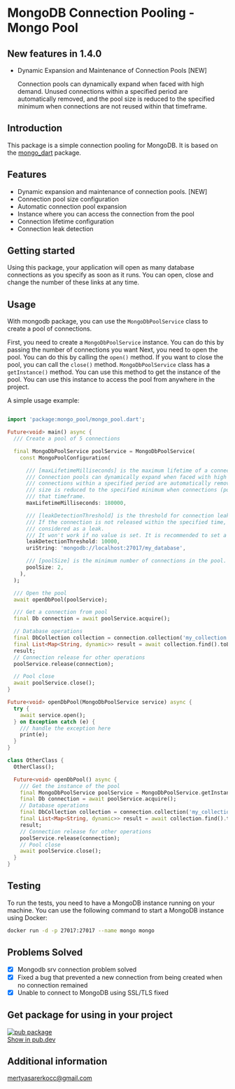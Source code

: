# MongoDB Connection Pooling - Mongo Pool

## New features in 1.4.0

* Dynamic Expansion and Maintenance of Connection Pools [NEW]
  <p> Connection pools can dynamically expand when faced with high demand. Unused connections within a specified period are automatically removed, and the pool size is reduced to the specified minimum when connections are not reused within that timeframe.</p>

## Introduction

This package is a simple connection pooling for MongoDB. It is based on
the [mongo_dart](https://pub.dartlang.org/packages/mongo_dart) package.

## Features

* Dynamic expansion and maintenance of connection pools. [NEW]
* Connection pool size configuration
* Automatic connection pool expansion
* Instance where you can access the connection from the pool
* Connection lifetime configuration
* Connection leak detection

## Getting started

Using this package, your application will open as many database connections as you specify as soon
as it runs. You can
open, close and change the number of these links at any time.

## Usage

With mongodb package, you can use the `MongoDbPoolService` class to create a pool of connections.

First, you need to create a `MongoDbPoolService` instance. You can do this by passing the number of
connections you want
Next, you need to open the pool. You can do this by calling the `open()` method. If you want to
close the pool, you can
call the `close()` method.
`MongoDbPoolService` class has a `getInstance()` method. You can use this method to get the instance
of the pool.
You can use this instance to access the pool from anywhere in the project.

A simple usage example:

```dart

import 'package:mongo_pool/mongo_pool.dart';

Future<void> main() async {
  /// Create a pool of 5 connections

  final MongoDbPoolService poolService = MongoDbPoolService(
    const MongoPoolConfiguration(

      /// [maxLifetimeMilliseconds] is the maximum lifetime of a connection in the pool.
      /// Connection pools can dynamically expand when faced with high demand. Unused
      /// connections within a specified period are automatically removed, and the pool
      /// size is reduced to the specified minimum when connections (poolSize) are not reused within
      /// that timeframe.
      maxLifetimeMilliseconds: 180000,

      /// [leakDetectionThreshold] is the threshold for connection leak detection.
      /// If the connection is not released within the specified time, it is
      /// considered as a leak.
      /// It won't work if no value is set. It is recommended to set a value
      leakDetectionThreshold: 10000,
      uriString: 'mongodb://localhost:27017/my_database',

      /// [poolSize] is the minimum number of connections in the pool.
      poolSize: 2,
    ),
  );

  /// Open the pool
  await openDbPool(poolService);

  /// Get a connection from pool
  final Db connection = await poolService.acquire();

  // Database operations
  final DbCollection collection = connection.collection('my_collection');
  final List<Map<String, dynamic>> result = await collection.find().toList();
  result;
  // Connection release for other operations
  poolService.release(connection);

  // Pool close
  await poolService.close();
}

Future<void> openDbPool(MongoDbPoolService service) async {
  try {
    await service.open();
  } on Exception catch (e) {
    /// handle the exception here
    print(e);
  }
}

class OtherClass {
  OtherClass();

  Future<void> openDbPool() async {
    /// Get the instance of the pool
    final MongoDbPoolService poolService = MongoDbPoolService.getInstance();
    final Db connection = await poolService.acquire();
    // Database operations
    final DbCollection collection = connection.collection('my_collection');
    final List<Map<String, dynamic>> result = await collection.find().toList();
    result;
    // Connection release for other operations
    poolService.release(connection);
    // Pool close
    await poolService.close();
  }
}


```

## Testing

To run the tests, you need to have a MongoDB instance running on your machine. You can use the
following command to
start a MongoDB instance using Docker:

```bash
docker run -d -p 27017:27017 --name mongo mongo
```

## Problems Solved

- [x] Mongodb srv connection problem solved
- [x] Fixed a bug that prevented a new connection from being created when no connection remained
- [x] Unable to connect to MongoDB using SSL/TLS fixed

## Get package for using in your project

[![pub package](https://img.shields.io/pub/v/mongo_pool.svg)](https://pub.dev/packages/mongo_pool)  
[Show in pub.dev](https://pub.dev/packages/mongo_pool)

## Additional information

mertyasarerkocc@gmail.com




